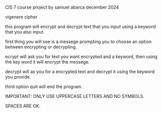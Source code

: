 CIS 7 course project
by samuel abarca
december 2024

vigenere cipher

this program will encrypt and decrypt text that you input using a keyword that you also input.

first thing you will see is a messege prompting you to choose an option between encrypting or decrypting.

ecrypt will ask you for text you want encrypted and a keyword, then using the key word it will encrypt the messege.

decrypt will as you for a encrypted text and decrypt it using the keyword you provide.

third option quit will end the program.

IMPORTANT: ONLY USE UPPERCASE LETTERS AND NO SYMBOLS.

SPACES ARE OK.
